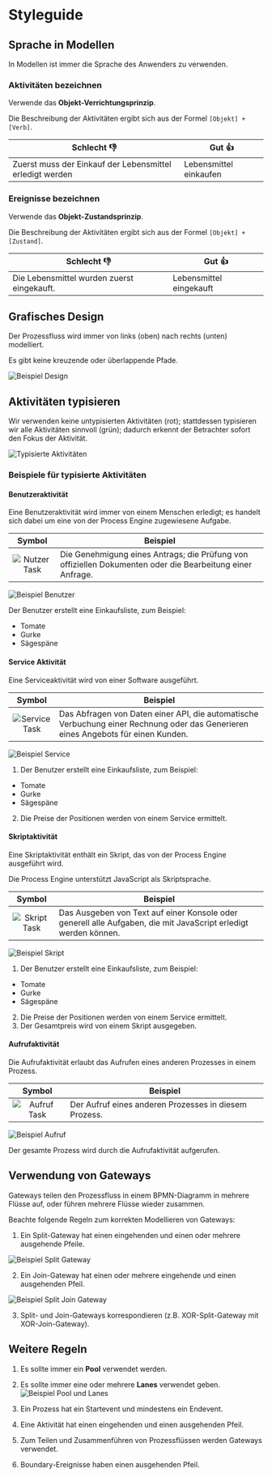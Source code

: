 # Styleguide

## Sprache in Modellen

In Modellen ist immer die Sprache des Anwenders zu verwenden.

### Aktivitäten bezeichnen

Verwende das **Objekt-Verrichtungsprinzip**.

Die Beschreibung der Aktivitäten ergibt sich aus der Formel `[Objekt] + [Verb]`.


| Schlecht 👎                        | Gut 👍                   |
|------------------------------------|-------------------------|
| Zuerst muss der Einkauf der Lebensmittel erledigt werden | Lebensmittel einkaufen |


### Ereignisse bezeichnen

Verwende das **Objekt-Zustandsprinzip**.

Die Beschreibung der Aktivitäten ergibt sich aus der Formel `[Objekt] + [Zustand]`.

| Schlecht 👎                        | Gut 👍                   |
|------------------------------------|-------------------------|
| Die Lebensmittel wurden zuerst eingekauft. | Lebensmittel eingekauft |


## Grafisches Design

Der Prozessfluss wird immer von links (oben) nach rechts (unten) modelliert.

Es gibt keine kreuzende oder überlappende Pfade.

![Beispiel Design](./assets/example_design.svg)

## Aktivitäten typisieren

Wir verwenden keine untypisierten Aktivitäten (rot);
stattdessen typisieren wir alle Aktivitäten sinnvoll (grün);
dadurch erkennt der Betrachter sofort den Fokus der Aktivität.

![Typisierte Aktivitäten](./assets/typisierung.svg)

### Beispiele für typisierte Aktivitäten

#### Benutzeraktivität

Eine Benutzeraktivität wird immer von einem Menschen erledigt; es handelt sich
dabei um eine von der Process Engine zugewiesene Aufgabe.

| Symbol | Beispiel |
| :----: | -------- |
| ![Nutzer Task](./assets/task_benutzer.svg) | Die Genehmigung eines Antrags; die Prüfung von offiziellen Dokumenten oder die Bearbeitung einer Anfrage. |

![Beispiel Benutzer](./assets/example_benutzer.svg)

Der Benutzer erstellt eine Einkaufsliste, zum Beispiel:
 - Tomate
 - Gurke
 - Sägespäne

#### Service Aktivität

Eine Serviceaktivität wird von einer Software ausgeführt.

| Symbol | Beispiel |
| :----: | -------- |
| ![Service Task](./assets/task_service.svg) | Das Abfragen von Daten einer API, die automatische Verbuchung einer Rechnung oder das Generieren eines Angebots für einen Kunden. |

![Beispiel Service](./assets/example_service.svg)

1. Der Benutzer erstellt eine Einkaufsliste, zum Beispiel:
 - Tomate
 - Gurke
 - Sägespäne
2. Die Preise der Positionen werden von einem Service ermittelt.

#### Skriptaktivität

Eine Skriptaktivität enthält ein Skript, das von der Process Engine ausgeführt
wird.

Die Process Engine unterstützt JavaScript als Skriptsprache.

| Symbol | Beispiel |
| :----: | -------- |
| ![Skript Task](./assets/task_skript.svg) | Das Ausgeben von Text auf einer Konsole oder generell alle Aufgaben, die mit JavaScript erledigt werden können. |

![Beispiel Skript](./assets/example_skript.svg)

1. Der Benutzer erstellt eine Einkaufsliste, zum Beispiel:
 - Tomate
 - Gurke
 - Sägespäne
2. Die Preise der Positionen werden von einem Service ermittelt.
3. Der Gesamtpreis wird von einem Skript ausgegeben.

#### Aufrufaktivität

Die Aufrufaktivität erlaubt das Aufrufen eines anderen Prozesses in einem
Prozess.

| Symbol | Beispiel |
| :----: | -------- |
| ![Aufruf Task](./assets/task_aufruf.svg) | Der Aufruf eines anderen Prozesses in diesem Prozess. |

![Beispiel Aufruf](./assets/example_aufruf.svg)

Der gesamte Prozess wird durch die Aufrufaktivität aufgerufen.

## Verwendung von Gateways

Gateways teilen den Prozessfluss in einem BPMN-Diagramm in mehrere Flüsse auf,
oder führen mehrere Flüsse wieder zusammen.

Beachte folgende Regeln zum korrekten Modellieren von Gateways:

1. Ein Split-Gateway hat einen eingehenden und einen oder mehrere ausgehende Pfeile.

![Beispiel Split Gateway](./assets/example_split_gateway.svg)

2. Ein Join-Gateway hat einen oder mehrere eingehende und einen ausgehenden Pfeil.

![Beispiel Split Join Gateway](./assets/example_split_join_gateway.svg)

3. Split- und Join-Gateways korrespondieren (z.B. XOR-Split-Gateway mit XOR-Join-Gateway).

## Weitere Regeln

1. Es sollte immer ein **Pool** verwendet werden.
2. Es sollte immer eine oder mehrere **Lanes** verwendet geben.
![Beispiel Pool und Lanes](./assets/example_pool_lanes.svg)

3. Ein Prozess hat ein Startevent und mindestens ein Endevent.
4. Eine Aktivität hat einen eingehenden und einen ausgehenden Pfeil.
5. Zum Teilen und Zusammenführen von Prozessflüssen werden Gateways verwendet.
6. Boundary-Ereignisse haben einen ausgehenden Pfeil.
